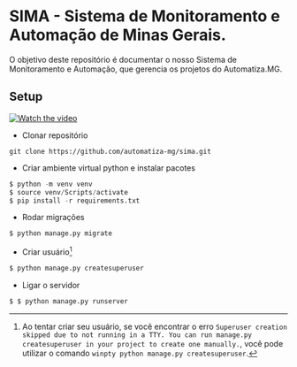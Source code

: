 # SIMA - Sistema de Monitoramento e Automação de Minas Gerais.

O objetivo deste repositório é documentar o nosso Sistema de Monitoramento e Automação, que gerencia os projetos do Automatiza.MG.

## Setup

[![Watch the video](https://img.youtube.com/vi/sKZJpcMSuSs/maxresdefault.jpg)](https://youtu.be/sKZJpcMSuSs)

- Clonar repositório
```$
git clone https://github.com/automatiza-mg/sima.git
```

- Criar ambiente virtual python e instalar pacotes

```python
$ python -m venv venv
$ source venv/Scripts/activate
$ pip install -r requirements.txt
```

- Rodar migrações

```python
$ python manage.py migrate
```

- Criar usuário[^1]

```python
$ python manage.py createsuperuser
```

- Ligar o servidor

```python
$ $ python manage.py runserver
```

[^1]: Ao tentar criar seu usuário, se você encontrar o erro `Superuser creation skipped due to not running in a TTY. You can run manage.py createsuperuser in your project to create one manually.`, você pode utilizar o comando `winpty python manage.py createsuperuser`.
